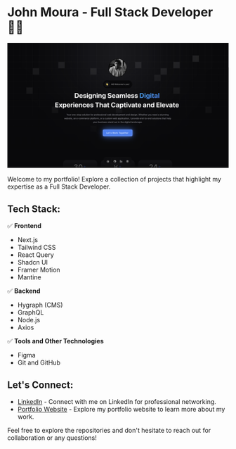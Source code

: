 # John Moura - Full Stack Developer 👨‍💻

<img src="./public/images/landing.png">

Welcome to my portfolio! Explore a collection of projects that highlight my expertise as a Full Stack Developer.

## Tech Stack:

✅ **Frontend**

- Next.js
- Tailwind CSS
- React Query
- Shadcn UI
- Framer Motion
- Mantine

✅ **Backend**

- Hygraph (CMS)
- GraphQL
- Node.js
- Axios

✅ **Tools and Other Technologies**

- Figma
- Git and GitHub

## Let's Connect:

- [LinkedIn](https://www.linkedin.com/in/alexandreal/) - Connect with me on LinkedIn for professional networking.
- [Portfolio Website](https://dynamusdev.vercel.app/) - Explore my portfolio website to learn more about my work.

Feel free to explore the repositories and don't hesitate to reach out for collaboration or any questions!

